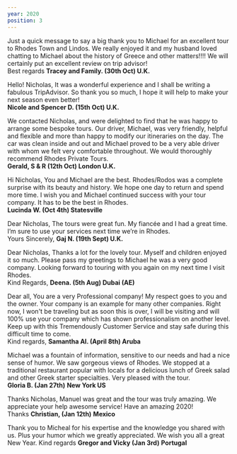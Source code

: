 ```yaml
---
year: 2020
position: 3
---
```

Just a quick message to say a big thank you to Michael for an excellent tour to Rhodes Town and Lindos. We really enjoyed it and my husband loved chatting to Michael about the history of Greece and other matters!!!! We will certainly put an excellent review on trip advisor! <br> Best regards  **Tracey and Family. (30th Oct) U.K.**

Hello! Nicholas, It was a wonderful experience and I shall be writing a fabulous TripAdvisor. So thank you so much, I hope it will help to make your next season even better! <br> **Nicole and Spencer D. (15th Oct) U.K.**

We contacted Nicholas, and were delighted to find that he was happy to arrange some bespoke tours. Our driver, Michael, was very friendly, helpful and flexible and more than happy to modify our itineraries on the day. The car was clean inside and out and Michael proved to be a very able driver with whom we felt very comfortable throughout. We would thoroughly recommend Rhodes Private Tours. <br>**Gerald, S & R (12th Oct) London U.K.**

Hi Nicholas, You and Michael are the best. Rhodes/Rodos was a complete surprise with its beauty and history. We hope one day to return and spend more time. I wish you and Michael continued success with your tour company. It has to be the best in Rhodes.<br>**Lucinda W. (Oct 4th) Statesville**

Dear Nicholas, The tours were great fun. My fiancée and I had a great time. I’m sure to use your services next time we’re in Rhodes.<br>Yours Sincerely, **Gaj N. (19th Sept) U.K.**

Dear Nicholas, Thanks a lot for the lovely tour. Myself and children enjoyed it so much. Please pass my greetings to Michael he was a very good company. Looking forward to touring with you again on my next time I visit Rhodes.<br> Kind Regards, **Deena. (5th Aug) Dubai (AE)**

Dear all, You are a very Professional company! My respect goes to you and the owner. Your company is an example for many other companies. Right now, I won't be traveling but as soon this is over, I will be visiting and will 100% use your company which has shown professionalism on another level. Keep up with this Tremendously Customer Service and stay safe during this difficult time to come. <br> Kind regards, **Samantha Al. (April 8th) Aruba**

Michael was a fountain of information, sensitive to our needs and had a nice sense of humor. We saw gorgeous views of Rhodes. We stopped at a traditional restaurant popular with locals for a delicious lunch of Greek salad and other Greek starter specialties. Very pleased with the tour.<br>
**Gloria B.  (Jan 27th)** **New York US**

Thanks Nicholas, Manuel was great and the tour was truly amazing. We appreciate your help awesome service!  Have an amazing 2020! <br>
Thanks **Christian,  (Jan 12th)** **Mexico**

Thank you to Micheal for his expertise and the knowledge you shared with us. Plus your humor which we greatly appreciated. We wish you all a great New Year.  Kind regards **Gregor and Vicky (Jan 3rd)** **Portugal**
